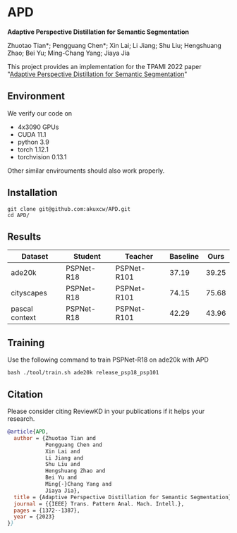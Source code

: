 # APD
**Adaptive Perspective Distillation for Semantic Segmentation**

Zhuotao Tian*; Pengguang Chen*; Xin Lai; Li Jiang; Shu Liu; Hengshuang Zhao; Bei Yu; Ming-Chang Yang; Jiaya Jia

This project provides an implementation for the TPAMI 2022 paper "[Adaptive Perspective Distillation for Semantic Segmentation](https://ieeexplore.ieee.org/document/9736597)"

## Environment

We verify our code on 
* 4x3090 GPUs
* CUDA 11.1
* python 3.9
* torch 1.12.1
* torchvision 0.13.1

Other similar envirouments should also work properly.

## Installation

```
git clone git@github.com:akuxcw/APD.git
cd APD/
```

## Results

| Dataset        | Student    | Teacher     | Baseline | Ours  |
|----------------|------------|-------------|----------|-------|
| ade20k         | PSPNet-R18 | PSPNet-R101 | 37.19    | 39.25 |
| cityscapes     | PSPNet-R18 | PSPNet-R101 | 74.15    | 75.68 |
| pascal context | PSPNet-R18 | PSPNet-R101 | 42.29    | 43.96 |



## Training

Use the following command to train PSPNet-R18 on ade20k with APD
```
bash ./tool/train.sh ade20k release_psp18_psp101
```

## <a name="Citation"></a>Citation

Please consider citing ReviewKD in your publications if it helps your research.

```bib
@article{APD,
  author = {Zhuotao Tian and
            Pengguang Chen and
            Xin Lai and
            Li Jiang and
            Shu Liu and
            Hengshuang Zhao and
            Bei Yu and
            Ming{-}Chang Yang and
            Jiaya Jia},
  title = {Adaptive Perspective Distillation for Semantic Segmentation},
  journal = {{IEEE} Trans. Pattern Anal. Mach. Intell.},
  pages = {1372--1387},
  year = {2023}
}}
```
